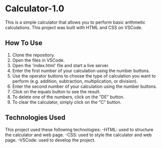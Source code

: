 # Calculator-1.0

This is a simple calculator that allows you to perform basic arithmetic calculations.
This project was built with HTML and CSS on VSCode.

## How To Use

1. Clone the repository.
2. Open the files in VSCode.
3. Open the 'index.html' file and start a live server.
4. Enter the first number of your calculation using the number buttons.
5. Use the operator buttons to choose the type of calculation you want to perform (e.g. addition, subtraction, multiplication, or division).
6. Enter the second number of your calculation using the number buttons.
7. Click on the equals button to see the result.
8. To delete one of the numbers, click on the "DE" button.
9. To clear the calculator, simply click on the "C" button.

## Technologies Used

This project used these following technologies:
-HTML: used to structure the calculator and web page.
-CSS: used to style the calculator and web page.
-VSCode: used to develop the project.

